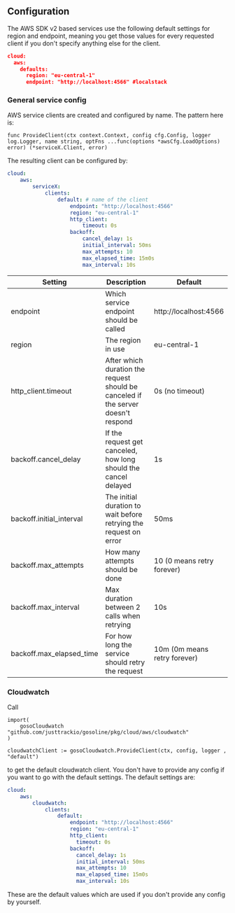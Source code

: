 ## Configuration
The AWS SDK v2 based services use the following default settings for region 
and endpoint, meaning you get those values for every requested client if you 
don't specify anything else for the client.
```json
cloud:
  aws:
    defaults:
      region: "eu-central-1"
      endpoint: "http://localhost:4566" #localstack
```

### General service config
AWS service clients are created and configured by name. The pattern here is:
```golang
func ProvideClient(ctx context.Context, config cfg.Config, logger log.Logger, name string, optFns ...func(options *awsCfg.LoadOptions) error) (*serviceX.Client, error) 
```
The resulting client can be configured by:
```yaml
cloud:
    aws:
        serviceX:
            clients:
                default: # name of the client
                    endpoint: "http://localhost:4566"
                    region: "eu-central-1"
                    http_client:
                        timeout: 0s
                    backoff:
                        cancel_delay: 1s
                        initial_interval: 50ms
                        max_attempts: 10
                        max_elapsed_time: 15m0s
                        max_interval: 10s 
```
| Setting                  | Description                                                                        | Default                       |
|--------------------------|------------------------------------------------------------------------------------|-------------------------------|
| endpoint                 | Which service endpoint should be called                                            | http://localhost:4566         |
| region                   | The region in use                                                                  | eu-central-1                  |
| http_client.timeout      | After which duration the request should be canceled  if the server doesn't respond | 0s (no timeout)               |
| backoff.cancel_delay     | If the request get canceled, how long should the cancel delayed                    | 1s                            |
| backoff.initial_interval | The initial duration to wait before retrying the request on error                  | 50ms                          |
| backoff.max_attempts     | How many attempts should be done                                                   | 10 (0 means retry forever)    |
| backoff.max_interval     | Max duration between 2 calls when retrying                                         | 10s                           |
| backoff.max_elapsed_time | For how long the service should retry the request                                  | 10m (0m means retry forever)  |

### Cloudwatch
Call 
```golang
import(
    gosoCloudwatch "github.com/justtrackio/gosoline/pkg/cloud/aws/cloudwatch"
)

cloudwatchClient := gosoCloudwatch.ProvideClient(ctx, config, logger , "default")
```
to get the default cloudwatch client. You don't have to provide any config 
if you want to go with the default settings. The default settings are:
```yaml
cloud:
    aws:
        cloudwatch:
            clients:
                default:
                    endpoint: "http://localhost:4566"
                    region: "eu-central-1"
                    http_client:
                      timeout: 0s
                    backoff:
                      cancel_delay: 1s
                      initial_interval: 50ms
                      max_attempts: 10
                      max_elapsed_time: 15m0s
                      max_interval: 10s 
```
These are the default values which are used if you don't provide any config by yourself. 